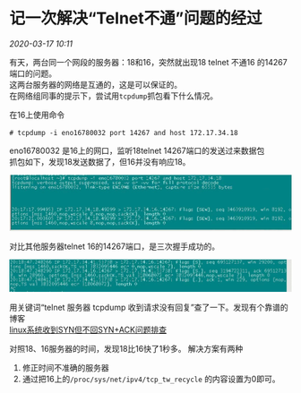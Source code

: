 # 记一次解决“Telnet不通”问题的经过

_2020-03-17_ _10:11_

有天，两台同一个网段的服务器：18和16，突然就出现18 telnet 不通16 的14267 端口的问题。  
这两台服务器的网络是互通的，这是可以保证的。  
在网络组同事的提示下，尝试用`tcpdump`抓包看下什么情况。

在16上使用命令
```
# tcpdump -i eno16780032 port 14267 and host 172.17.34.18
```
eno16780032 是16上的网口，监听18telnet 14267端口的发送过来数据包  
抓包如下，发现18发送数据了，但16并没有响应18。

![](/pic/2020/03/1.jpg)  

对比其他服务器telnet 16的14267端口，是三次握手成功的。

![](/pic/2020/03/2.jpg)  

用关键词“telnet 服务器 tcpdump 收到请求没有回复”查了一下。发现有个靠谱的博客  
[linux系统收到SYN但不回SYN+ACK问题排查](https://blog.51cto.com/leejia/1954628)

对照18、16服务器的时间，发现18比16快了1秒多。
解决方案有两种
1. 修正时间不准确的服务器
2. 通过把16上的`/proc/sys/net/ipv4/tcp_tw_recycle` 的内容设置为0即可。

